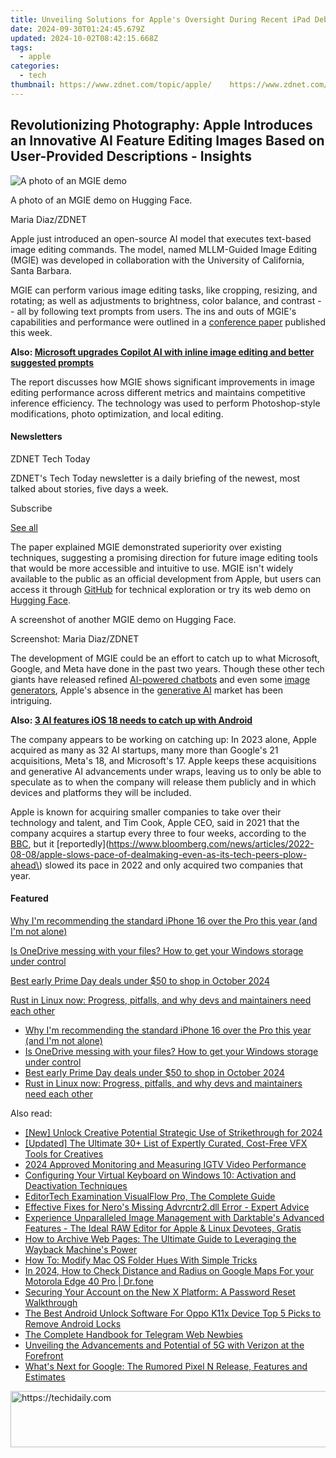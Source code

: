 ```yaml
---
title: Unveiling Solutions for Apple's Oversight During Recent iPad Debut - Strategies to Rectify and Improve | Digital Innovation Blog
date: 2024-09-30T01:24:45.679Z
updated: 2024-10-02T08:42:15.668Z
tags:
  - apple
categories:
  - tech
thumbnail: https://www.zdnet.com/topic/apple/    https://www.zdnet.com/a/img/resize/2ca6c46fdc8e486b086f497c225c0c9dbd48043b/2024/05/08/6f079ad3-c04e-4d56-9278-a47a7c527fe0/screenshot-2024-05-08-at-9-23-23am.png?width=170&height=96&fit=crop&format=pjpg&auto=webp
---
```


## Revolutionizing Photography: Apple Introduces an Innovative AI Feature Editing Images Based on User-Provided Descriptions - Insights

![A photo of an MGIE demo](https://www.zdnet.com/a/img/resize/8162846e01c355d1429ac9c4f43880f5f640baae/2024/02/08/55e8bb3d-af7c-41a1-b735-5f81e870ec6b/mgie1.jpg?auto=webp&width=1280)

A photo of an MGIE demo on Hugging Face. 

Maria Diaz/ZDNET

Apple just introduced an open-source AI model that executes text-based image editing commands. The model, named MLLM-Guided Image Editing (MGIE) was developed in collaboration with the University of California, Santa Barbara. 

MGIE can perform various image editing tasks, like cropping, resizing, and rotating; as well as adjustments to brightness, color balance, and contrast -- all by following text prompts from users. The ins and outs of MGIE's capabilities and performance were outlined in a [conference paper](https://arxiv.org/pdf/2309.17102.pdf) published this week. 

**Also: [Microsoft upgrades Copilot AI with inline image editing and better suggested prompts](https://www.zdnet.com/article/microsoft-upgrades-copilot-ai-with-inline-image-editing-and-better-suggested-prompts/)**

The report discusses how MGIE shows significant improvements in image editing performance across different metrics and maintains competitive inference efficiency. The technology was used to perform Photoshop-style modifications, photo optimization, and local editing. 

#### Newsletters

ZDNET Tech Today

ZDNET's Tech Today newsletter is a daily briefing of the newest, most talked about stories, five days a week.

 Subscribe

[See all](https://www.zdnet.com/newsletters/)

The paper explained MGIE demonstrated superiority over existing techniques, suggesting a promising direction for future image editing tools that would be more accessible and intuitive to use. MGIE isn't widely available to the public as an official development from Apple, but users can access it through [GitHub](https://github.com/apple/ml-mgie) for technical exploration or try its web demo on [Hugging Face](https://huggingface.co/spaces/tsujuifu/ml-mgie). 

A screenshot of another MGIE demo on Hugging Face.

Screenshot: Maria Diaz/ZDNET

The development of MGIE could be an effort to catch up to what Microsoft, Google, and Meta have done in the past two years. Though these other tech giants have released refined [AI-powered chatbots](https://www.zdnet.com/article/best-ai-chatbot/) and even some [image generators](https://www.zdnet.com/article/best-ai-image-generator/), Apple's absence in the [generative AI](https://www.zdnet.com/article/what-is-generative-ai-and-why-is-it-so-popular-heres-everything-you-need-to-know/) market has been intriguing. 

**Also: [3 AI features iOS 18 needs to catch up with Android](https://www.zdnet.com/article/3-ai-features-ios-18-needs-to-catch-up-with-android/)**

The company appears to be working on catching up: In 2023 alone, Apple acquired as many as 32 AI startups, many more than Google's 21 acquisitions, Meta's 18, and Microsoft's 17\. Apple keeps these acquisitions and generative AI advancements under wraps, leaving us to only be able to speculate as to when the company will release them publicly and in which devices and platforms they will be included.

Apple is known for acquiring smaller companies to take over their technology and talent, and Tim Cook, Apple CEO, said in 2021 that the company acquires a startup every three to four weeks, according to the [BBC](https://www.bbc.com/news/business-56178792), but it [reportedly](https://www.bloomberg.com/news/articles/2022-08-08/apple-slows-pace-of-dealmaking-even-as-its-tech-peers-plow-ahead\) slowed its pace in 2022 and only acquired two companies that year. 

#### Featured

[Why I'm recommending the standard iPhone 16 over the Pro this year (and I'm not alone)](https://www.zdnet.com/article/why-im-recommending-the-standard-iphone-16-over-the-pro-this-year-and-im-not-alone/ "Why I'm recommending the standard iPhone 16 over the Pro this year (and I'm not alone)")

[Is OneDrive messing with your files? How to get your Windows storage under control](https://www.zdnet.com/article/is-onedrive-messing-with-your-files-how-to-get-your-windows-storage-under-control/ "Is OneDrive messing with your files? How to get your Windows storage under control")

[Best early Prime Day deals under $50 to shop in October 2024](https://www.zdnet.com/article/best-early-prime-day-deals-under-50/ "Best early Prime Day deals under $50 to shop in October 2024")

[Rust in Linux now: Progress, pitfalls, and why devs and maintainers need each other](https://www.zdnet.com/article/rust-in-linux-now-progress-pitfalls-and-why-devs-and-maintainers-need-each-other/ "Rust in Linux now: Progress, pitfalls, and why devs and maintainers need each other")

* [Why I'm recommending the standard iPhone 16 over the Pro this year (and I'm not alone)](https://www.zdnet.com/article/why-im-recommending-the-standard-iphone-16-over-the-pro-this-year-and-im-not-alone/ "Why I'm recommending the standard iPhone 16 over the Pro this year (and I'm not alone)")
* [Is OneDrive messing with your files? How to get your Windows storage under control](https://www.zdnet.com/article/is-onedrive-messing-with-your-files-how-to-get-your-windows-storage-under-control/ "Is OneDrive messing with your files? How to get your Windows storage under control")
* [Best early Prime Day deals under $50 to shop in October 2024](https://www.zdnet.com/article/best-early-prime-day-deals-under-50/ "Best early Prime Day deals under $50 to shop in October 2024")
* [Rust in Linux now: Progress, pitfalls, and why devs and maintainers need each other](https://www.zdnet.com/article/rust-in-linux-now-progress-pitfalls-and-why-devs-and-maintainers-need-each-other/ "Rust in Linux now: Progress, pitfalls, and why devs and maintainers need each other")

<ins class="adsbygoogle"
     style="display:block"
     data-ad-format="autorelaxed"
     data-ad-client="ca-pub-7571918770474297"
     data-ad-slot="1223367746"></ins>

<ins class="adsbygoogle"
     style="display:block"
     data-ad-client="ca-pub-7571918770474297"
     data-ad-slot="8358498916"
     data-ad-format="auto"
     data-full-width-responsive="true"></ins>

<span class="atpl-alsoreadstyle">Also read:</span>
<div><ul>
<li><a href="https://screen-activity-recording.techidaily.com/new-unlock-creative-potential-strategic-use-of-strikethrough-for-2024/"><u>[New] Unlock Creative Potential Strategic Use of Strikethrough for 2024</u></a></li>
<li><a href="https://some-guidance.techidaily.com/updated-the-ultimate-30plus-list-of-expertly-curated-cost-free-vfx-tools-for-creatives/"><u>[Updated] The Ultimate 30+ List of Expertly Curated, Cost-Free VFX Tools for Creatives</u></a></li>
<li><a href="https://instagram-video-recordings.techidaily.com/2024-approved-monitoring-and-measuring-igtv-video-performance/"><u>2024 Approved Monitoring and Measuring IGTV Video Performance</u></a></li>
<li><a href="https://tech-renaissance.techidaily.com/configuring-your-virtual-keyboard-on-windows-10-activation-and-deactivation-techniques/"><u>Configuring Your Virtual Keyboard on Windows 10: Activation and Deactivation Techniques</u></a></li>
<li><a href="https://extra-lessons.techidaily.com/editortech-examination-visualflow-pro-the-complete-guide/"><u>EditorTech Examination VisualFlow Pro, The Complete Guide</u></a></li>
<li><a href="https://tech-renaissance.techidaily.com/effective-fixes-for-neros-missing-advrcntr2dll-error-expert-advice/"><u>Effective Fixes for Nero's Missing Advrcntr2.dll Error - Expert Advice</u></a></li>
<li><a href="https://buynow-tips.techidaily.com/experience-unparalleled-image-management-with-darktables-advanced-features-the-ideal-raw-editor-for-apple-and-linux-devotees-gratis/"><u>Experience Unparalleled Image Management with Darktable's Advanced Features - The Ideal RAW Editor for Apple & Linux Devotees, Gratis</u></a></li>
<li><a href="https://tech-renaissance.techidaily.com/how-to-archive-web-pages-the-ultimate-guide-to-leveraging-the-wayback-machines-power/"><u>How to Archive Web Pages: The Ultimate Guide to Leveraging the Wayback Machine's Power</u></a></li>
<li><a href="https://tech-renaissance.techidaily.com/how-to-modify-mac-os-folder-hues-with-simple-tricks/"><u>How To: Modify Mac OS Folder Hues With Simple Tricks</u></a></li>
<li><a href="https://android-location-track.techidaily.com/in-2024-how-to-check-distance-and-radius-on-google-maps-for-your-motorola-edge-40-pro-drfone-by-drfone-virtual-android/"><u>In 2024, How to Check Distance and Radius on Google Maps For your Motorola Edge 40 Pro | Dr.fone</u></a></li>
<li><a href="https://tech-renaissance.techidaily.com/securing-your-account-on-the-new-x-platform-a-password-reset-walkthrough/"><u>Securing Your Account on the New X Platform: A Password Reset Walkthrough</u></a></li>
<li><a href="https://sim-unlock.techidaily.com/the-best-android-unlock-software-for-oppo-k11x-device-top-5-picks-to-remove-android-locks-by-drfone-android/"><u>The Best Android Unlock Software For Oppo K11x Device Top 5 Picks to Remove Android Locks</u></a></li>
<li><a href="https://extra-information.techidaily.com/the-complete-handbook-for-telegram-web-newbies/"><u>The Complete Handbook for Telegram Web Newbies</u></a></li>
<li><a href="https://tech-renaissance.techidaily.com/unveiling-the-advancements-and-potential-of-5g-with-verizon-at-the-forefront/"><u>Unveiling the Advancements and Potential of 5G with Verizon at the Forefront</u></a></li>
<li><a href="https://tech-renaissance.techidaily.com/1722872388962-whats-next-for-google-the-rumored-pixel-n-release-features-and-estimates/"><u>What's Next for Google: The Rumored Pixel N Release, Features and Estimates</u></a></li>
</ul></div>

<!-- affiliate ads begin -->
<a href="https://appsumo.8odi.net/c/5597632/2130870/7443" target="_top" id="2130870">
  <img src="//a.impactradius-go.com/display-ad/7443-2130870" border="0" alt="https://techidaily.com" width="728" height="90"/>
</a>
<img height="0" width="0" src="https://appsumo.8odi.net/i/5597632/2130870/7443" style="position:absolute;visibility:hidden;" border="0" />
<!-- affiliate ads end -->

